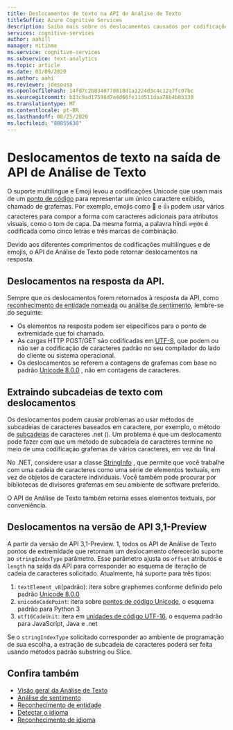 ```yaml
---
title: Deslocamentos de texto na API de Análise de Texto
titleSuffix: Azure Cognitive Services
description: Saiba mais sobre os deslocamentos causados por codificações multilíngues e emojis.
services: cognitive-services
author: aahill
manager: nitinme
ms.service: cognitive-services
ms.subservice: text-analytics
ms.topic: article
ms.date: 03/09/2020
ms.author: aahi
ms.reviewer: jdesousa
ms.openlocfilehash: 14fd7c2b034077d818d1a1224d3c4c12a7fc07bc
ms.sourcegitcommit: b33c9ad17598d7e4d66fe11d511daa78b4b8b330
ms.translationtype: MT
ms.contentlocale: pt-BR
ms.lasthandoff: 08/25/2020
ms.locfileid: "88855638"
---
```

# <a name="text-offsets-in-the-text-analytics-api-output"></a>Deslocamentos de texto na saída de API de Análise de Texto

O suporte multilíngue e Emoji levou a codificações Unicode que usam mais de um [ponto de código](https://wikipedia.org/wiki/Code_point) para representar um único caractere exibido, chamado de grafemas. Por exemplo, emojis como 🌷 e 👍 podem usar vários caracteres para compor a forma com caracteres adicionais para atributos visuais, como o tom de capa. Da mesma forma, a palavra híndi `अनुच्छेद` é codificada como cinco letras e três marcas de combinação.

Devido aos diferentes comprimentos de codificações multilíngues e de emojis, o API de Análise de Texto pode retornar deslocamentos na resposta.

## <a name="offsets-in-the-api-response"></a>Deslocamentos na resposta da API. 

Sempre que os deslocamentos forem retornados à resposta da API, como [reconhecimento de entidade nomeada](../how-tos/text-analytics-how-to-entity-linking.md) ou [análise de sentimento](../how-tos/text-analytics-how-to-sentiment-analysis.md), lembre-se do seguinte:

* Os elementos na resposta podem ser específicos para o ponto de extremidade que foi chamado. 
* As cargas HTTP POST/GET são codificadas em [UTF-8](https://www.w3schools.com/charsets/ref_html_utf8.asp), que podem ou não ser a codificação de caracteres padrão no seu compilador do lado do cliente ou sistema operacional.
* Os deslocamentos se referem a contagens de grafemas com base no padrão [Unicode 8.0.0](https://unicode.org/versions/Unicode8.0.0) , não em contagens de caracteres.

## <a name="extracting-substrings-from-text-with-offsets"></a>Extraindo subcadeias de texto com deslocamentos

Os deslocamentos podem causar problemas ao usar métodos de subcadeias de caracteres baseados em caractere, por exemplo, o método de [subcadeias](https://docs.microsoft.com/dotnet/api/system.string.substring?view=netframework-4.8) de caracteres .net (). Um problema é que um deslocamento pode fazer com que um método de subcadeia de caracteres termine no meio de uma codificação grafemas de vários caracteres, em vez do final.

No .NET, considere usar a classe [StringInfo](https://docs.microsoft.com/dotnet/api/system.globalization.stringinfo?view=netframework-4.8) , que permite que você trabalhe com uma cadeia de caracteres como uma série de elementos textuais, em vez de objetos de caractere individuais. Você também pode procurar por bibliotecas de divisores grafemas em seu ambiente de software preferido. 

O API de Análise de Texto também retorna esses elementos textuais, por conveniência.

## <a name="offsets-in-api-version-31-preview"></a>Deslocamentos na versão de API 3,1-Preview

A partir da versão de API 3,1-Preview. 1, todos os API de Análise de Texto pontos de extremidade que retornam um deslocamento oferecerão suporte ao `stringIndexType` parâmetro. Esse parâmetro ajusta os `offset` atributos e `length` na saída da API para corresponder ao esquema de iteração de cadeia de caracteres solicitado. Atualmente, há suporte para três tipos:

1. `textElement_v8`(padrão): itera sobre graphemes conforme definido pelo padrão [Unicode 8.0.0](https://unicode.org/versions/Unicode8.0.0)
2. `unicodeCodePoint`: itera sobre [pontos de código Unicode](http://www.unicode.org/versions/Unicode13.0.0/ch02.pdf#G25564), o esquema padrão para Python 3
3. `utf16CodeUnit`: itera em [unidades de código UTF-16](https://unicode.org/faq/utf_bom.html#UTF16), o esquema padrão para JavaScript, Java e .net

Se o `stringIndexType` solicitado corresponder ao ambiente de programação de sua escolha, a extração de subcadeia de caracteres poderá ser feita usando métodos padrão substring ou Slice. 

## <a name="see-also"></a>Confira também

* [Visão geral da Análise de Texto](../overview.md)
* [Análise de sentimento](../how-tos/text-analytics-how-to-sentiment-analysis.md)
* [Reconhecimento de entidade](../how-tos/text-analytics-how-to-entity-linking.md)
* [Detectar o idioma](../how-tos/text-analytics-how-to-keyword-extraction.md)
* [Reconhecimento de idioma](../how-tos/text-analytics-how-to-language-detection.md)
